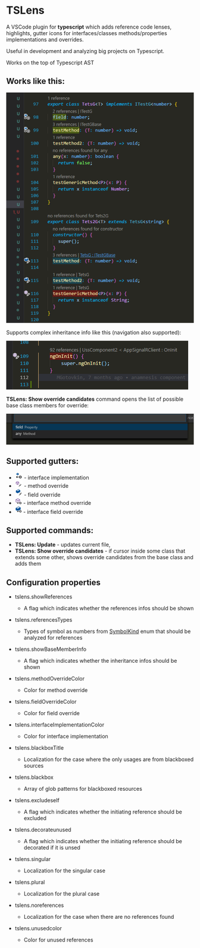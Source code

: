 # TSLens

A VSCode plugin for **typescript** which adds reference code lenses, highlights, gutter icons for interfaces/classes methods/properties implementations and overrides.

Useful in development and analyzing big projects on Typescript.

Works on the top of Typescript AST

## Works like this:
![Example code with code highlights lens](https://raw.githubusercontent.com/BrainMaxx/tslens/master/screenshot2.png)

Supports complex inheritance info like this (navigation also supported): 

![Example code with code highlights lens](https://raw.githubusercontent.com/BrainMaxx/tslens/master/screenshot3.png)

**TSLens: Show override candidates** command opens the list of possible base class members for override: 

![Example code with code highlights lens](https://raw.githubusercontent.com/BrainMaxx/tslens/master/screenshot4.png)

## Supported gutters:
- ![interface](https://raw.githubusercontent.com/BrainMaxx/tslens/master/implementInterface.png) - interface implementation
- ![method](https://raw.githubusercontent.com/BrainMaxx/tslens/master/methodEdit.png) - method override
- ![field](https://raw.githubusercontent.com/BrainMaxx/tslens/master/fieldEdit.png) - field override
- ![interface method](https://raw.githubusercontent.com/BrainMaxx/tslens/master/interfaceMethodEdit.png) - interface method override
- ![interface field](https://raw.githubusercontent.com/BrainMaxx/tslens/master/interfaceFieldEdit.png) - interface field override

## Supported commands:

- **TSLens: Update** - updates current file,
- **TSLens: Show override candidates** - if cursor inside some class that extends some other, shows override candidates from the base class and adds them

## Configuration properties
- tslens.showReferences
  - A flag which indicates whether the references infos should be shown
- tslens.referencesTypes
  - Types of symbol as numbers from [SymbolKind](https://github.com/Microsoft/vscode/blob/0532c31e4c1eee343aec19b55672c2d79b51f6f4/src/vs/editor/common/modes.ts#L585) enum that should be analyzed for references
- tslens.showBaseMemberInfo
  - A flag which indicates whether the inheritance infos should be shown
- tslens.methodOverrideColor
  - Color for method override
- tslens.fieldOverrideColor
  - Color for field override
- tslens.interfaceImplementationColor
  - Color for interface implementation

- tslens.blackboxTitle
  - Localization for the case where the only usages are from blackboxed sources
- tslens.blackbox
  - Array of glob patterns for blackboxed resources
- tslens.excludeself
  - A flag which indicates whether the initiating reference should be excluded
- tslens.decorateunused
  - A flag which indicates whether the initiating reference should be decorated if it is unsed
- tslens.singular
  - Localization for the singular case
- tslens.plural
  - Localization for the plural case
- tslens.noreferences
  - Localization for the case when there are no references found
- tslens.unusedcolor
  - Color for unused references
